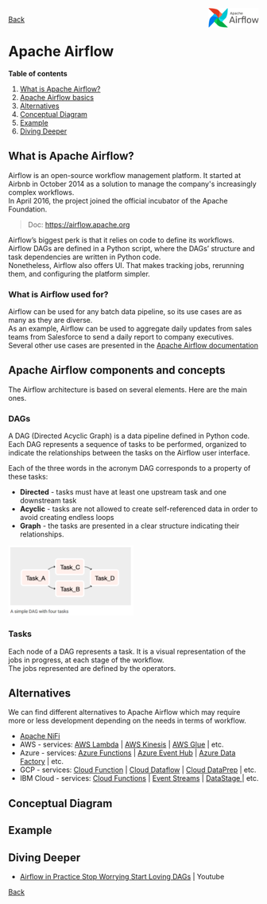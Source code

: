 <img src="/techno/data/apache-airflow/airflow-logo.png" align="right" width="20%" />

[Back](/techno/README.md)

# Apache Airflow

**Table of contents**
1. [What is Apache Airflow?](#what-is-apache-airflow)
2. [Apache Airflow basics](#apache-airflow-components-and-concepts)
3. [Alternatives](#alternatives)
4. [Conceptual Diagram](#conceptual-diagram)
5. [Example](#example)
6. [Diving Deeper](#diving-deeper)

## What is Apache Airflow?
Airflow is an open-source workflow management platform. It started at Airbnb in October 2014 as a solution to manage the company's increasingly complex workflows. <br />
In April 2016, the project joined the official incubator of the Apache Foundation.

> Doc: https://airflow.apache.org

Airflow’s biggest perk is that it relies on code to define its workflows. <br />
Airflow DAGs are defined in a Python script, where the DAGs’ structure and task dependencies are written in Python code. <br />
Nonetheless, Airflow also offers UI. That makes tracking jobs, rerunning them, and configuring the platform simpler. <br />

### What is Airflow used for?
Airflow can be used for any batch data pipeline, so its use cases are as many as they are diverse.<br />
As an example, Airflow can be used to aggregate daily updates from sales teams from Salesforce to send a daily report to company executives.<br />
Several other use cases are presented in the [Apache Airflow documentation](https://airflow.apache.org/use-cases/)

## Apache Airflow components and concepts
The Airflow architecture is based on several elements. Here are the main ones.

### DAGs
A DAG (Directed Acyclic Graph) is a data pipeline defined in Python code.<br />
Each DAG represents a sequence of tasks to be performed, organized to indicate the relationships between the tasks on the Airflow user interface.<br />

Each of the three words in the acronym DAG corresponds to a property of these tasks:
* **Directed** - tasks must have at least one upstream task and one downstream task
* **Acyclic** - tasks are not allowed to create self-referenced data in order to avoid creating endless loops
* **Graph** - the tasks are presented in a clear structure indicating their relationships.

<img src="/techno/data/apache-airflow/airflow-dag-concept.png" width="50%" />

### Tasks
Each node of a DAG represents a task. It is a visual representation of the jobs in progress, at each stage of the workflow. <br />
The jobs represented are defined by the operators.


## Alternatives

We can find different alternatives to Apache Airflow which may require more or less development depending on the needs in terms of workflow.
* [Apache NiFi](/techno/apache-nifi.md)
* AWS - services: [AWS Lambda](https://aws.amazon.com/lambda/) | [AWS Kinesis](https://aws.amazon.com/kinesis/streams/) | [AWS Glue](https://aws.amazon.com/glue/) | etc.
* Azure - services: [Azure Functions](https://azure.microsoft.com/en-in/services/functions/) | [Azure Event Hub](https://azure.microsoft.com/en-us/services/event-hubs/) | [Azure Data Factory](https://azure.microsoft.com/en-in/services/data-factory/) | etc.
* GCP - services: [Cloud Function](https://cloud.google.com/functions/) | [Cloud Dataflow](https://cloud.google.com/dataflow/) | [Cloud DataPrep](https://cloud.google.com/dataprep/) | etc.
* IBM Cloud - services: [Cloud Functions](https://www.ibm.com/cloud/functions) | [Event Streams](https://cloud.ibm.com/catalog/services/event-streams) | [DataStage ](https://www.ibm.com/products/infosphere-datastage)| etc.

## Conceptual Diagram

## Example

## Diving Deeper
* [Airflow in Practice Stop Worrying Start Loving DAGs](https://www.youtube.com/watch?v=XD7euLOzKbs) | Youtube

[Back](/techno/README.md)